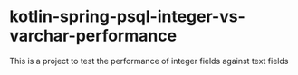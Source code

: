 # kotlin-spring-psql-integer-vs-varchar-performance
This is a project to test the performance of integer fields against text fields
